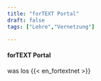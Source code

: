 ```yaml
---
title: "forTEXT Portal"
draft: false
tags: ["Lehre","Vernetzung"]

---
```

#### forTEXT Portal 
was los
{{< en_fortextnet >}}